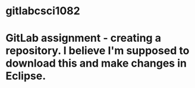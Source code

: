 # gitlabcsci1082
# GitLab assignment - creating a repository.  I believe I'm supposed to download this and make changes in Eclipse.
